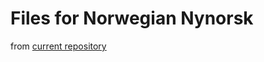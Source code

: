 # Files for Norwegian Nynorsk 

from [current repository](https://github.com/ltgoslo/norne/tree/master/ud/nno)
